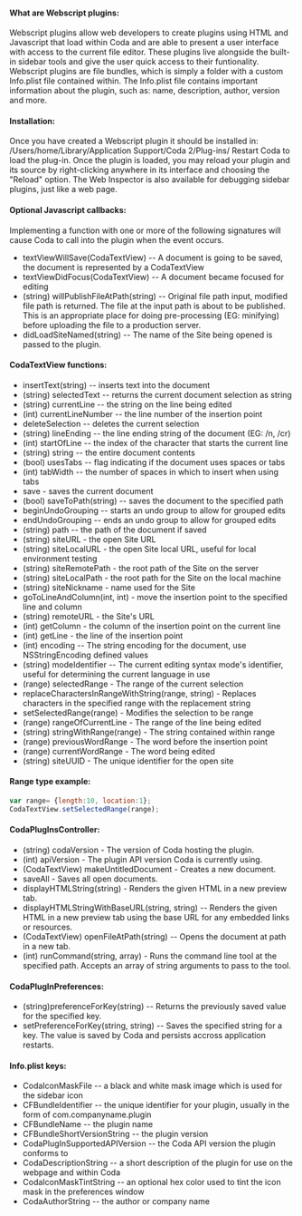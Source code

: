 #### What are Webscript plugins:
Webscript plugins allow web developers to create plugins using HTML and Javascript that load within Coda and are able to present a user interface with access to the current file editor. These plugins live alongside the built-in sidebar tools and give the user quick access to their funtionality. Webscript plugins are file bundles, which is simply a folder with a custom Info.plist file contained within. The Info.plist file contains important information about the plugin, such as: name, description, author, version and more.

#### Installation:
Once you have created a Webscript plugin it should be installed in: /Users/home/Library/Application Support/Coda 2/Plug-ins/
Restart Coda to load the plug-in. Once the plugin is loaded, you may reload your plugin and its source by right-clicking anywhere in its interface and choosing the "Reload" option. The Web Inspector is also available for debugging sidebar plugins, just like a web page.

#### Optional Javascript callbacks:
Implementing a function with one or more of the following signatures will cause Coda to call into the plugin when the event occurs.

- textViewWillSave(CodaTextView) -- A document is going to be saved, the document is represented by a CodaTextView
- textViewDidFocus(CodaTextView) -- A document became focused for editing
- (string) willPublishFileAtPath(string) -- Original file path input, modified file path is returned. The file at the input path is about to be published. This is an appropriate place for doing pre-processing (EG: minifying) before uploading the file to a production server.
- didLoadSiteNamed(string) -- The name of the Site being opened is passed to the plugin.

#### CodaTextView functions:

- insertText(string) -- inserts text into the document
- (string) selectedText -- returns the current document selection as string
- (string) currentLine -- the string on the line being edited
- (int) currentLineNumber -- the line number of the insertion point
- deleteSelection -- deletes the current selection
- (string) lineEnding -- the line ending string of the document (EG: /n, /cr) 
- (int) startOfLine -- the index of the character that starts the current line
- (string) string -- the entire document contents
- (bool) usesTabs -- flag indicating if the document uses spaces or tabs
- (int) tabWidth -- the number of spaces in which to insert when using tabs
- save - saves the current document
- (bool) saveToPath(string) -- saves the document to the specified path
- beginUndoGrouping -- starts an undo group to allow for grouped edits
- endUndoGrouping -- ends an undo group to allow for grouped edits
- (string) path -- the path of the document if saved
- (string) siteURL - the open Site URL
- (string) siteLocalURL - the open Site local URL, useful for local environment testing
- (string) siteRemotePath - the root path of the Site on the server
- (string) siteLocalPath - the root path for the Site on the local machine
- (string) siteNickname - name used for the Site
- goToLineAndColumn(int, int) - move the insertion point to the specified line and column
- (string) remoteURL - the Site's URL
- (int) getColumn - the column of the insertion point on the current line
- (int) getLine - the line of the insertion point
- (int) encoding -- The string encoding for the document, use NSStringEncoding defined values
- (string) modeIdentifier -- The current editing syntax mode's identifier, useful for determining the current language in use
- (range) selectedRange - The range of the current selection
- replaceCharactersInRangeWithString(range, string) - Replaces characters in the specified range with the replacement string
- setSelectedRange(range) - Modifies the selection to be range
- (range) rangeOfCurrentLine - The range of the line being edited
- (string) stringWithRange(range) - The string contained within range
- (range) previousWordRange - The word before the insertion point
- (range) currentWordRange - The word being edited
- (string) siteUUID - The unique identifier for the open site

#### Range type example:

```Javascript
var range= {length:10, location:1};
CodaTextView.setSelectedRange(range);
```

#### CodaPlugInsController:

- (string) codaVersion - The version of Coda hosting the plugin.
- (int) apiVersion - The plugin API version Coda is currently using.
- (CodaTextView) makeUntitledDocument - Creates a new document.
- saveAll - Saves all open documents.
- displayHTMLString(string) - Renders the given HTML in a new preview tab.
- displayHTMLStringWithBaseURL(string, string) -- Renders the given HTML in a new preview tab using the base URL for any embedded links or resources.
- (CodaTextView) openFileAtPath(string) -- Opens the document at path in a new tab.
- (int) runCommand(string, array) - Runs the command line tool at the specified path. Accepts an array of string arguments to pass to the tool.


#### CodaPlugInPreferences:

- (string)preferenceForKey(string) -- Returns the previously saved value for the specified key.
- setPreferenceForKey(string, string) -- Saves the specified string for a key. The value is saved by Coda and persists accross application restarts.


#### Info.plist keys:

- CodaIconMaskFile -- a black and white mask image which is used for the sidebar icon
- CFBundleIdentifier -- the unique identifier for your plugin, usually in the form of com.companyname.plugin
- CFBundleName -- the plugin name
- CFBundleShortVersionString -- the plugin version
- CodaPlugInSupportedAPIVersion -- the Coda API version the plugin conforms to
- CodaDescriptionString -- a short description of the plugin for use on the webpage and within Coda
- CodaIconMaskTintString -- an optional hex color used to tint the icon mask in the preferences window
- CodaAuthorString -- the author or company name
